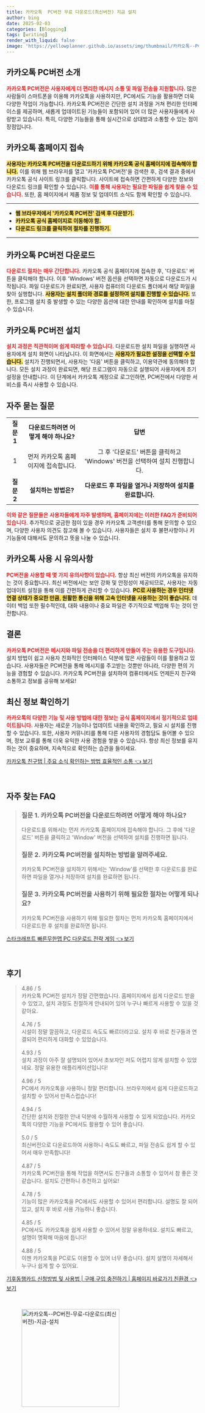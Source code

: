 ```yaml
---
title: 카카오톡  PC버전 무료 다운로드(최신버전) 지금 설치
author: bing
date: 2025-02-03
categories: [Blogging]
tags: [writing]
render_with_liquid: false
image: 'https://yellowplanner.github.io/assets/img/thumbnail/카카오톡--PC버전-무료-다운로드(최신버전)-지금-설치.webp'
---
```



<h2 id='카카오톡_PC버전_소개'>카카오톡 PC버전 소개</h2>

<p><b><span style="color: #ee2323;">카카오톡 PC버전은 사용자에게 더 편리한 메시지 소통 및 파일 전송을 지원합니다.</span></b> 많은 사람들이 스마트폰을 이용해 카카오톡을 사용하지만, PC에서도 기능을 활용하면 더욱 다양한 작업이 가능합니다. 카카오톡 PC버전은 간단한 설치 과정을 거쳐 편리한 인터페이스를 제공하며, 새롭게 업데이트된 기능들이 포함되어 있어 더 많은 사용자들에게 사랑받고 있습니다. 특히, 다양한 기능들을 통해 실시간으로 상대방과 소통할 수 있는 점이 장점입니다.</p>

<h2 id='카카오톡_홈페이지_접속'>카카오톡 홈페이지 접속</h2>

<p><b><span style="background-color: #ffe066;">사용자는 카카오톡 PC버전을 다운로드하기 위해 카카오톡 공식 홈페이지에 접속해야 합니다.</span></b> 이를 위해 웹 브라우저를 열고 '카카오톡 PC버전'을 검색한 후, 검색 결과 중에서 카카오톡 공식 사이트 링크를 클릭합니다. 사이트에 접속하면 간편하게 다양한 정보와 다운로드 링크를 확인할 수 있습니다. <b><span style="color: #ee2323;">이를 통해 사용자는 필요한 파일을 쉽게 찾을 수 있습니다.</span></b> 또한, 홈 페이지에서 제품 정보 및 업데이트 소식도 함께 확인할 수 있습니다.</p>

<hr />

<ul>
    <li><b><span style="background-color: #ffe066;">웹 브라우저에서 '카카오톡 PC버전' 검색 후 다운받기.</span></b></li>
    <li><b><span style="background-color: #ffe066;">카카오톡 공식 홈페이지로 이동해야 함.</span></b></li>
    <li><b><span style="background-color: #ffe066;">다운로드 링크를 클릭하여 절차를 진행하기.</span></b></li>
</ul>

<hr />

<h2 id='카카오톡_PC버전_다운로드'>카카오톡 PC버전 다운로드</h2>

<p><b><span style="color: #ee2323;">다운로드 절차는 매우 간단합니다.</span></b> 카카오톡 공식 홈페이지에 접속한 후, '다운로드' 버튼을 클릭해야 합니다. 이후 'Windows' 버전 옵션을 선택하면 자동으로 다운로드가 시작됩니다. 파일 다운로드가 완료되면, 사용자 컴퓨터의 다운로드 폴더에서 해당 파일을 찾아 실행합니다. <b><span style="background-color: #ffe066;">사용자는 설치 폴더와 경로를 설정하여 설치를 진행할 수 있습니다.</span></b> 또한, 프로그램 설치 중 발생할 수 있는 다양한 옵션에 대한 안내를 확인하며 설치를 마칠 수 있습니다.</p>

<h2 id='카카오톡_PC버전_설치'>카카오톡 PC버전 설치</h2>

<p><b><span style="color: #ee2323;">설치 과정은 직관적이며 쉽게 따라할 수 있습니다.</span></b> 다운로드한 설치 파일을 실행하면 사용자에게 설치 화면이 나타납니다. 이 화면에서는 <b><span style="background-color: #ffe066;">사용자가 필요한 설정을 선택할 수 있습니다.</span></b> 설치가 진행되면서, 사용자는 '다음' 버튼을 클릭하고, 이용약관에 동의해야 합니다. 모든 설치 과정이 완료되면, 해당 프로그램이 자동으로 실행되어 사용자에게 초기 설정을 안내합니다. 이 단계에서 카카오톡 계정으로 로그인하면, PC버전에서 다양한 서비스를 즉시 사용할 수 있습니다.</p>

<h2 id='자주_묻는_질문'>자주 묻는 질문</h2>

<table>
    <tr>
        <td style="text-align: center; height: 17px;"><b>질문 1</b></td>
        <td style="text-align: center; height: 17px;"><b>다운로드하려면 어떻게 해야 하나요?</b></td>
        <td style="text-align: center; height: 17px;"><b>답변</b></td>
    </tr>
    <tr>
        <td style="text-align: center; height: 17px;">1</td>
        <td style="text-align: center; height: 17px;">먼저 카카오톡 홈페이지에 접속합니다.</td>
        <td style="text-align: center; height: 17px;">그 후 '다운로드' 버튼을 클릭하고 'Windows' 버전을 선택하여 설치 진행합니다.</td>
    </tr>
    <tr>
        <td style="text-align: center; height: 17px;"><b>질문 2</b></td>
        <td style="text-align: center; height: 17px;"><b>설치하는 방법은?</b></td>
        <td style="text-align: center; height: 17px;"><b>다운로드 후 파일을 열거나 저장하여 설치를 완료합니다.</b></td>
    </tr>
</table>

<p><b><span style="color: #ee2323;">이와 같은 질문들은 사용자들에게 자주 발생하며, 홈페이지에는 이러한 FAQ가 준비되어 있습니다.</span></b> 추가적으로 궁금한 점이 있을 경우 카카오톡 고객센터를 통해 문의할 수 있으며, 다양한 사용자 의견도 참고해 볼 수 있습니다. 사용자들은 설치 후 불편사항이나 키 기능들에 대해서도 문의하고 뜻을 나눌 수 있습니다.</p>

<h2 id='카카오톡_사용시_유의사항'>카카오톡 사용 시 유의사항</h2>

<p><b><span style="color: #ee2323;">PC버전을 사용할 때 몇 가지 유의사항이 있습니다.</span></b> 항상 최신 버전의 카카오톡을 유지하는 것이 중요합니다. 최신 버전에서는 보안 강화 및 안정성이 제공되므로, 사용자는 자동 업데이트 설정을 통해 이를 간편하게 관리할 수 있습니다. <b><span style="background-color: #ffe066;">PC로 사용하는 경우 인터넷 연결 상태가 중요한 만큼, 원활한 통신을 위해 고속 인터넷을 사용하는 것이 좋습니다.</span></b> 데이터 백업 또한 필수적인데, 대화 내용이나 중요 파일은 주기적으로 백업해 두는 것이 안전합니다.</p>

<h2 id='결론'>결론</h2>

<p><b><span style="color: #ee2323;">카카오톡 PC버전은 메시지와 파일 전송을 더 편리하게 만들어 주는 유용한 도구입니다.</span></b> 설치 방법이 쉽고 사용자 친화적인 인터페이스 덕분에 많은 사람들이 이를 활용하고 있습니다. 사용자들은 PC버전을 통해 메시지를 주고받는 것뿐만 아니라, 다양한 편의 기능을 경험할 수 있습니다. 카카오톡 PC버전을 설치하여 컴퓨터에서도 언제든지 친구와 소통하고 정보를 공유해 보세요!</p>

<h2 id='최신_정보_확인하기'>최신 정보 확인하기</h2>

<p><b><span style="color: #ee2323;">카카오톡의 다양한 기능 및 사용 방법에 대한 정보는 공식 홈페이지에서 정기적으로 업데이트됩니다.</span></b> 사용자는 새로운 기능이나 업데이트 내용을 확인하고, 필요 시 설치를 진행할 수 있습니다. 또한, 사용자 커뮤니티를 통해 다른 사용자의 경험담도 들어볼 수 있으며, 정보 교류를 통해 더욱 유익한 사용 경험을 쌓을 수 있습니다. 항상 최신 정보를 유지하는 것이 중요하며, 지속적으로 확인하는 습관을 들이세요.</p>


<p><a class="click-button" title="카카오톡 친구탭 | 주요 소식 확인하는 방법 효율적인 소통" href="https://yellowplanner.github.io/posts/%EC%B9%B4%EC%B9%B4%EC%98%A4%ED%86%A1-%EC%B9%9C%EA%B5%AC%ED%83%AD-%EC%A3%BC%EC%9A%94-%EC%86%8C%EC%8B%9D-%ED%99%95%EC%9D%B8%ED%95%98%EB%8A%94-%EB%B0%A9%EB%B2%95-%ED%9A%A8%EC%9C%A8%EC%A0%81%EC%9D%B8-%EC%86%8C%ED%86%B5/" rel="dofollow">카카오톡 친구탭 | 주요 소식 확인하는 방법 효율적인 소통 👈 보기</a></p><br>
<h2 id='자주_찾는_FAQ'>자주 찾는 FAQ</h2>
<div itemscope="" itemtype="https://schema.org/FAQPage"> 
<blockquote> 
<div itemscope="" itemprop="mainEntity" itemtype="https://schema.org/Question"> 
<h3 itemprop="name">질문 1. 카카오톡 PC버전을 다운로드하려면 어떻게 해야 하나요?</h3> 
<div itemscope="" itemprop="acceptedAnswer" itemtype="https://schema.org/Answer"> 
<span itemprop="text"> 
<p>다운로드를 위해서는 먼저 카카오톡 홈페이지에 접속해야 합니다. 그 후에 '다운로드' 버튼을 클릭하고 'Window' 버전을 선택하여 설치를 진행하면 됩니다.</p> 
</span> 
</div> 
</div> 
<div itemscope="" itemprop="mainEntity" itemtype="https://schema.org/Question"> 
<h3 itemprop="name">질문 2. 카카오톡 PC버전을 설치하는 방법을 알려주세요.</h3> 
<div itemscope="" itemprop="acceptedAnswer" itemtype="https://schema.org/Answer"> 
<span itemprop="text"> 
<p>카카오톡 PC버전을 설치하기 위해서는 'Window'를 선택한 후 다운로드를 완료하면 파일을 열거나 저장하여 설치를 완료하면 됩니다.</p> 
</span> 
</div> 
</div> 
<div itemscope="" itemprop="mainEntity" itemtype="https://schema.org/Question"> 
<h3 itemprop="name">질문 3. 카카오톡 PC버전을 사용하기 위해 필요한 절차는 어떻게 되나요?</h3> 
<div itemscope="" itemprop="acceptedAnswer" itemtype="https://schema.org/Answer"> 
<span itemprop="text"> 
<p>카카오톡 PC버전을 사용하기 위해 필요한 절차는 먼저 카카오톡 홈페이지에서 다운로드한 후 설치를 완료하면 됩니다.</p> 
</span> 
</div> 
</div> 
</blockquote> 
</div>
<p><a class="click-button" title="스타크래프트 빠른무한맵 PC 다운로드 전략 게임" href="https://yellowplanner.github.io/posts/%EC%8A%A4%ED%83%80%ED%81%AC%EB%9E%98%ED%94%84%ED%8A%B8-%EB%B9%A0%EB%A5%B8%EB%AC%B4%ED%95%9C%EB%A7%B5-PC-%EB%8B%A4%EC%9A%B4%EB%A1%9C%EB%93%9C-%EC%A0%84%EB%9E%B5-%EA%B2%8C%EC%9E%84/" rel="dofollow">스타크래프트 빠른무한맵 PC 다운로드 전략 게임 👈 보기</a></p><br>
<h2 id='후기'>후기</h2>
<div itemscope itemtype="https://schema.org/Product">
  <blockquote>
  <div itemprop="review" itemscope itemtype="https://schema.org/Review">
      <div itemprop="reviewRating" itemscope itemtype="https://schema.org/Rating"> <span itemprop="ratingValue">4.86</span> / <span itemprop="bestRating">5</span> </div>
      <span itemprop="reviewBody">카카오톡 PC버전 설치가 정말 간편했습니다. 홈페이지에서 쉽게 다운로드 받을 수 있었고, 설치 과정도 친절하게 안내되어 있어 누구나 빠르게 사용할 수 있을 것 같아요.</span>
  </div>
  <br>
  <div itemprop="review" itemscope itemtype="https://schema.org/Review">
      <div itemprop="reviewRating" itemscope itemtype="https://schema.org/Rating"> <span itemprop="ratingValue">4.76</span> / <span itemprop="bestRating">5</span> </div>
      <span itemprop="reviewBody">시설이 정말 깔끔하고, 다운로드 속도도 빠르더라고요. 설치 후 바로 친구들과 연결되어 편리하게 대화할 수 있었습니다.</span>
  </div>
  <br>
  <div itemprop="review" itemscope itemtype="https://schema.org/Review">
      <div itemprop="reviewRating" itemscope itemtype="https://schema.org/Rating"> <span itemprop="ratingValue">4.93</span> / <span itemprop="bestRating">5</span> </div>
      <span itemprop="reviewBody">설치 과정이 아주 잘 설명되어 있어서 초보자인 저도 어렵지 않게 설치할 수 있었네요. 정말 유용한 애플리케이션입니다!</span>
  </div>
  <br>
  <div itemprop="review" itemscope itemtype="https://schema.org/Review">
      <div itemprop="reviewRating" itemscope itemtype="https://schema.org/Rating"> <span itemprop="ratingValue">4.96</span> / <span itemprop="bestRating">5</span> </div>
      <span itemprop="reviewBody">PC에서 카카오톡을 사용하니 정말 편리합니다. 브라우저에서 쉽게 다운로드하고 설치할 수 있어서 만족스럽습니다!</span>
  </div>
  <br>
  <div itemprop="review" itemscope itemtype="https://schema.org/Review">
      <div itemprop="reviewRating" itemscope itemtype="https://schema.org/Rating"> <span itemprop="ratingValue">4.94</span> / <span itemprop="bestRating">5</span> </div>
      <span itemprop="reviewBody">간단한 설치와 친절한 안내 덕분에 수월하게 사용할 수 있게 되었습니다. 카카오톡의 다양한 기능을 PC에서도 활용할 수 있어 좋습니다.</span>
  </div>
  <br>
  <div itemprop="review" itemscope itemtype="https://schema.org/Review">
      <div itemprop="reviewRating" itemscope itemtype="https://schema.org/Rating"> <span itemprop="ratingValue">5.0</span> / <span itemprop="bestRating">5</span> </div>
      <span itemprop="reviewBody">최신버전으로 다운로드하여 사용하니 속도도 빠르고, 파일 전송도 쉽게 할 수 있어서 매우 만족합니다!</span>
  </div>
  <br>
  <div itemprop="review" itemscope itemtype="https://schema.org/Review">
      <div itemprop="reviewRating" itemscope itemtype="https://schema.org/Rating"> <span itemprop="ratingValue">4.87</span> / <span itemprop="bestRating">5</span> </div>
      <span itemprop="reviewBody">카카오톡 PC버전을 통해 작업을 하면서도 친구들과 소통할 수 있어서 참 좋은 것 같습니다. 설치도 간편하니 추천하고 싶어요!</span>
  </div>
  <br>
  <div itemprop="review" itemscope itemtype="https://schema.org/Review">
      <div itemprop="reviewRating" itemscope itemtype="https://schema.org/Rating"> <span itemprop="ratingValue">4.78</span> / <span itemprop="bestRating">5</span> </div>
      <span itemprop="reviewBody">기능이 많은 카카오톡을 PC에서도 사용할 수 있어서 편리합니다. 설명도 잘 되어 있고, 설치 후 바로 사용 가능하니 좋습니다.</span>
  </div>
  <br>
  <div itemprop="review" itemscope itemtype="https://schema.org/Review">
      <div itemprop="reviewRating" itemscope itemtype="https://schema.org/Rating"> <span itemprop="ratingValue">4.85</span> / <span itemprop="bestRating">5</span> </div>
      <span itemprop="reviewBody">PC에서도 카카오톡을 쉽게 사용할 수 있어서 정말 유용하네요. 설치도 빠르고, 설명이 명확해 마음에 듭니다!</span>
  </div>
  <br>
  <div itemprop="review" itemscope itemtype="https://schema.org/Review">
      <div itemprop="reviewRating" itemscope itemtype="https://schema.org/Rating"> <span itemprop="ratingValue">4.88</span> / <span itemprop="bestRating">5</span> </div>
      <span itemprop="reviewBody">이젠 카카오톡을 PC로도 이용할 수 있어 너무 좋습니다. 설치 설명이 자세해서 누구나 쉽게 할 수 있어요.</span>
  </div>
  </blockquote>
</div>
<p><a class="click-button" title="기후동행카드 신청방법 및 사용법 | 구매 구입 충전하기 | 홈페이지 바로가기 친환경" href="https://yellowplanner.github.io/posts/%EA%B8%B0%ED%9B%84%EB%8F%99%ED%96%89%EC%B9%B4%EB%93%9C-%EC%8B%A0%EC%B2%AD%EB%B0%A9%EB%B2%95-%EB%B0%8F-%EC%82%AC%EC%9A%A9%EB%B2%95-%EA%B5%AC%EB%A7%A4-%EA%B5%AC%EC%9E%85-%EC%B6%A9%EC%A0%84%ED%95%98%EA%B8%B0-%ED%99%88%ED%8E%98%EC%9D%B4%EC%A7%80-%EB%B0%94%EB%A1%9C%EA%B0%80%EA%B8%B0-%EC%B9%9C%ED%99%98%EA%B2%BD/" rel="dofollow">기후동행카드 신청방법 및 사용법 | 구매 구입 충전하기 | 홈페이지 바로가기 친환경 👈 보기</a></p><br>
<figure class="image"><img src="https://yellowplanner.github.io/assets/img/thumbnail/카카오톡--PC버전-무료-다운로드(최신버전)-지금-설치.webp" alt="카카오톡--PC버전-무료-다운로드(최신버전)-지금-설치" width="256" height="256"></figure>